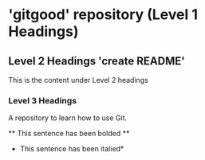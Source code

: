 # 'gitgood' repository (Level 1 Headings)


## Level 2 Headings 'create README'

This is the content under Level 2 headings

### Level 3 Headings

A repository to learn how to use Git.

** This sentence has been bolded **

* This sentence has been italied*


